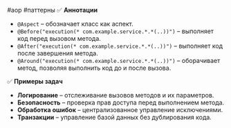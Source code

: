 #aop #паттерны 
✅ **Аннотации**

- `@Aspect` – обозначает класс как аспект.
- `@Before("execution(* com.example.service.*.*(..))")` – выполняет код перед вызовом метода.
- `@After("execution(* com.example.service.*.*(..))")` – выполняет код после завершения метода.
- `@Around("execution(* com.example.service.*.*(..))")` – оборачивает метод, позволяя выполнить код до и после вызова.

✅ **Примеры задач**

- **Логирование** – отслеживание вызовов методов и их параметров.
- **Безопасность** – проверка прав доступа перед выполнением метода.
- **Обработка ошибок** – централизованное управление исключениями.
- **Транзакции** – управление базой данных без дублирования кода.